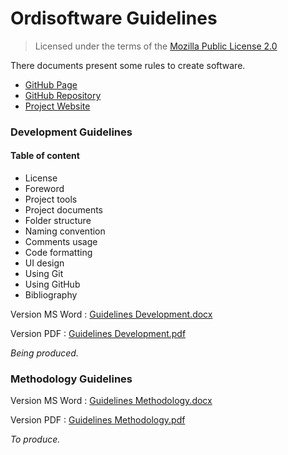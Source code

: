# Ordisoftware Guidelines

>Licensed under the terms of the [Mozilla Public License 2.0](LICENSE)

There documents present some rules to create software.

* [GitHub Page](https://ordisoftware.github.io/Guidelines)
* [GitHub Repository](https://github.com/Ordisoftware/Guidelines)
* [Project Website](http://www.ordisoftware.com/en/projects/guidelines)

### Development Guidelines

#### Table of content

* License
* Foreword
* Project tools
* Project documents
* Folder structure
* Naming convention
* Comments usage
* Code formatting
* UI design
* Using Git
* Using GitHub
* Bibliography

Version MS Word : [Guidelines Development.docx](source/Guidelines%20Development.docx)

Version PDF : [Guidelines Development.pdf](Guidelines%20Development.pdf)

*Being produced.*

### Methodology Guidelines

Version MS Word : [Guidelines Methodology.docx](source/Guidelines%20Methodology.docx)

Version PDF : [Guidelines Methodology.pdf](Guidelines%20Methodology.pdf)

*To produce.*